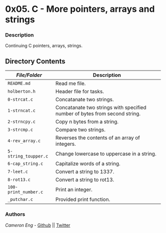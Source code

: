 # 0x05. C - More pointers, arrays and strings
### Description
Continuing C pointers, arrays, strings.

## Directory Contents

|   ***File/Folder***    |  **Description**                       |
|---------------|---------------------------------------|
| `README.md` |  Read me file. |
| `holberton.h` | Header file for tasks. |
| `0-strcat.c` | Concatanate two strings. |
| `1-strncat.c` | Concatanate two strings with specified number of bytes from second string. |
| `2-strncpy.c` | Copy n bytes from a string. |
| `3-strcmp.c` | Compare two strings. |
| `4-rev_array.c` | Reverses the contents of an array of integers. |
| `5-string_toupper.c` | Change lowercase to uppercase in a string. |
| `6-cap_string.c` | Capitalize words of a string. |
| `7-leet.c` | Convert a string to 1337. |
| `8-rot13.c` | Convert a string to rot13. |
| `100-print_number.c` | Print an integer. |
| `_putchar.c` | Provided print function. |

### Authors
*Cameron Eng* - [Github](https://github.com/c_eng/) || [Twitter](https://twitter.com/c33Eng)
